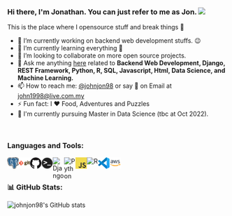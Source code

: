 ### Hi there, I'm Jonathan. You can just refer to me as Jon. <img src="https://media.giphy.com/media/hvRJCLFzcasrR4ia7z/giphy.gif" width="25px">



This is the place where I opensource stuff and break things 🤣

- 🔭 I’m currently working on backend web development stuffs. 😉
- 🌱 I’m currently learning everything 🤣
- 👯 I’m looking to collaborate on more open source projects.
- 💬 Ask me anything [here](https://github.com/johnjon98/johnjon98/issues) related to <b>Backend Web Development, Django, REST Framework, Python, R, SQL, Javascript, Html, Data Science, and Machine Learning.</b>
- 📫 How to reach me: [@johnjon98][linkedin] or say 👋 on Email at [john1998@live.com.my](mailto:john1998@live.com.my)
- ⚡ Fun fact: I ❤️ Food, Adventures and Puzzles
- 🙈 I'm currently pursuing Master in Data Science (tbc at Oct 2022).

<br />

### Languages and Tools:
<img align="left" alt="PostgreSQL" width="26px" src="https://raw.githubusercontent.com/github/explore/80688e429a7d4ef2fca1e82350fe8e3517d3494d/topics/postgresql/postgresql.png" />
<img align="left" alt="Git" width="26px" src="https://raw.githubusercontent.com/github/explore/80688e429a7d4ef2fca1e82350fe8e3517d3494d/topics/git/git.png" />
<img align="left" alt="GitHub" width="26px" src="https://raw.githubusercontent.com/github/explore/78df643247d429f6cc873026c0622819ad797942/topics/github/github.png" />
<img align="left" alt="Terminal" width="26px" src="https://raw.githubusercontent.com/github/explore/80688e429a7d4ef2fca1e82350fe8e3517d3494d/topics/terminal/terminal.png" />

<img align="left" alt="Django" width="26px" src="https://github.com/simple-icons/simple-icons/blob/develop/icons/django.svg" />
<img align="left" alt="Python" width="26px" src="https://github.com/abranhe/programming-languages-logos/blob/master/src/python/python_256x256.png" />
<img align="left" alt="JavaScript" width="26px" src="https://raw.githubusercontent.com/github/explore/80688e429a7d4ef2fca1e82350fe8e3517d3494d/topics/javascript/javascript.png" />
<img align="left" alt="R" width="26px" src="https://github.com/abranhe/programming-languages-logos/blob/master/src/r/r_256x256.png" />
<img align="left" alt="Visual Studio Code" width="26px" src="https://raw.githubusercontent.com/github/explore/80688e429a7d4ef2fca1e82350fe8e3517d3494d/topics/visual-studio-code/visual-studio-code.png" />
<img align="left" alt="AWS" width="26px" src="https://raw.githubusercontent.com/github/explore/80688e429a7d4ef2fca1e82350fe8e3517d3494d/topics/aws/aws.png" />

<br />
<br />

### 📊 GitHub Stats:
![johnjon98's GitHub stats](https://github-readme-stats.vercel.app/api?username=johnjon98&count_private=true&show_icons=true&show_icons=tru&theme=radical)

<!-- links -->
[linkedin]: https://linkedin.com/in/johnjon98
<!-- end links -->
